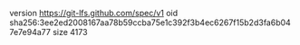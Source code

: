 version https://git-lfs.github.com/spec/v1
oid sha256:3ee2ed2008167aa78b59ccba75e1c392f3b4ec6267f15b2d3fa6b047e7e94a77
size 4173
